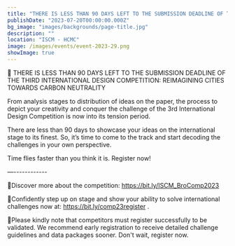 ```yaml
---
title: "THERE IS LESS THAN 90 DAYS LEFT TO THE SUBMISSION DEADLINE OF THE THIRD INTERNATIONAL DESIGN COMPETITION: REIMAGINING CITIES TOWARDS CARBON NEUTRALITY"
publishDate: "2023-07-20T00:00:00.000Z"
bg_image: "images/backgrounds/page-title.jpg"
description: "" 
location: "ISCM - HCMC"
image: /images/events/event-2023-29.png
showImage: true
---
```

🌳 THERE IS LESS THAN 90 DAYS LEFT TO THE SUBMISSION DEADLINE OF THE THIRD INTERNATIONAL DESIGN COMPETITION: REIMAGINING CITIES TOWARDS CARBON NEUTRALITY

From analysis stages to distribution of ideas on the paper, the process to depict your creativity and conquer the challenge of the 3rd International Design Competition is now into its tension period.

There are less than 90 days to showcase your ideas on the international stage to its finest. So, it’s time to come to the track and start decoding the challenges in your own perspective.

Time flies faster than you think it is. Register now!

—------------

🌱Discover more about the competition: https://bit.ly/ISCM_BroComp2023

🌳Confidently step up on stage and show your ability to solve international challenges now at: https://bit.ly/comp23register .

🍃Please kindly note that competitors must register successfully to be validated. We recommend early registration to receive detailed challenge guidelines and data packages sooner. Don't wait, register now.